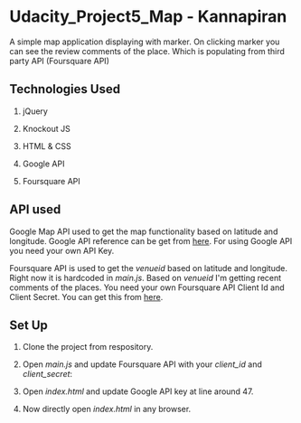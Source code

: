 # Udacity_Project5_Map - Kannapiran

A simple map application displaying with marker. On clicking marker you can see the review comments of the place. Which is populating from third party API (Foursquare API)

## Technologies Used

1. jQuery

2. Knockout JS

3. HTML & CSS

4. Google API

5. Foursquare API

## API used

Google Map API used to get the map functionality based on latitude and longitude. Google API reference can be get from [here](https://console.cloud.google.com/). For using Google API you need your own API Key.


Foursquare API is used to get the *venueid* based on latitude and longitude. Right now it is hardcoded in *main.js*. Based on *venueid* I'm getting recent comments of the places. You need your own Foursquare API Client Id and Client Secret. You can get this from [here](https://developer.foursquare.com/).

## Set Up

1. Clone the project from respository.

2. Open *main.js* and update Foursquare API with your *client_id* and *client_secret*:

3. Open *index.html* and update Google API key at line around 47.

4. Now directly open *index.html* in any browser.